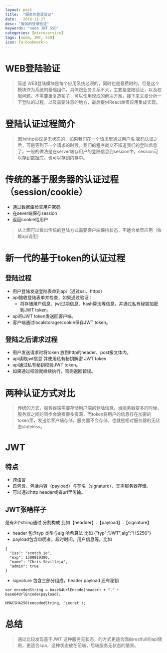 ```yaml
---
layout: post
title:  "服务的登录验证"
date:   2016-11-27
desc: "服务的登录验证"
keywords: "node JWT SSO"
categories: [microservice]
tags: [node, JWT, SSO]
icon: fa-bookmark-o
---
```

WEB登陆验证
========

> 简述
WEB登陆模块是每个应用系统必须的，同时也是最费时的，但是这个模块作为系统的基础组件，具体跟业务关系不大，主要是登陆验证，以及权限问题。不需要重复造轮子，可以使用现成的解决方案，接下来文章分析一下登陆的过程，以及需要注意的地方，最后提供React单页应用集成实现。

# 登陆认证过程简介

>  因为http协议是无状态的，如果我们在一个请求里通过用户名 密码认证之后，可是等到下一个请求的时候，我们的程序就又不知道我们的登陆信息了。一般的做法是在server端存用户的登陆信息到session中。session可以存到数据库，也可以存到内存中。

# 传统的基于服务器的认证过程（session/cookie）
-  通过数据库检查用户密码
-  在sever端保存session
-  返回cookie给用户

> 从上面可以看出传统的登陆方式需要客户端保持状态，不适合单页应用（依赖api调用）

# 新一代的基于token的认证过程
## 登陆过程
- 用户登陆发送登陆表单到api（通过ssl、https）
- api接收登陆表单并检查，如果通过验证：
  - 将存储用户信息、jwt过期信息、hash算法等信息，并通过私有秘钥加密到JWT token。
- api将JWT token发送回客户端。
- 客户端通过localstorage/cookie保存JWT token。

## 登陆之后请求过程

-  用户发送请求时将token 放到http的header、post报文体内。
-  api读取jwt信息 并使用私有秘钥解密 JWT token
-  api通过私有秘钥校验JWT token。
-  如果通过校验就继续执行，否则返回错误。

# 两种认证方式对比

> 传统的方式，服务器端需要存储用户端的登陆信息，当服务器变多的时候，服务器之间的同步会浪费很多资源，而token将用户的信息存在加密的token里，发送给客户端存储，服务器不会存储。也就是相对服务器的无状态stateless。

# JWT

## 特点
-  跨语言
-  自包含，包括内容（payload）与签名（signature），无需服务器存储。
-  可以通过http header或者url里传输。

## JWT张啥样子

是有3个string通过.分割构成
比如【headder】.【payload】.【signature】

- header 包含typ 类型与alg 哈希算法 比如 {"typ":"JWT",alg":"HS256"}
- payload包含申明者，超时时间，用户信息等。比如


```
{
  "iss": "scotch.io",
  "exp": 1300819380,
  "name": "Chris Sevilleja",
  "admin": true
}
```

- signature 包含三部分组成，header payload 还有秘钥

```
var encodedString = base64UrlEncode(header) + "." + base64UrlEncode(payload);

HMACSHA256(encodedString, 'secret');
```

# 总结

> 通过比较发现基于JWT 这种服务无状态，的方式更适合面向restfull的api使用，更适合spa，这种状态放在前端，后端服务无状态的情景。


